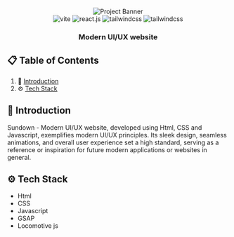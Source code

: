 <div align="center">
  <br />
    <img src="https://i.ibb.co/LJvv5Pt/Screenshot-178.png" alt="Project Banner">
  <br />

  <div>
    <img src="https://img.shields.io/badge/-Html-black?style=for-the-badge&logoColor=white&logo=Html5&color=646CFF" alt="vite" />
    <img src="https://img.shields.io/badge/-CSS-black?style=for-the-badge&logoColor=white&logo=CSS3color=61DAFB" alt="react.js" />
    <img src="https://img.shields.io/badge/-Javascript-black?style=for-the-badge&logoColor=white&logo=javascript&color=06B6D4" alt="tailwindcss" />
    <img src="https://img.shields.io/badge/-GSAP-black?style=for-the-badge&logoColor=white&logo=Gsap&color=32CD32" alt="tailwindcss" />
  </div>

  <h3 align="center">Modern UI/UX website</h3>
</div>

## 📋 <a name="table">Table of Contents</a>

1. 🤖 [Introduction](#introduction)
2. ⚙️ [Tech Stack](#tech-stack)

## <a name="introduction">🤖 Introduction</a>

Sundown - Modern UI/UX website, developed using Html, CSS and Javascript, exemplifies modern UI/UX principles. Its sleek design, seamless animations, and overall user experience set a high standard, serving as a reference or inspiration for future modern applications or websites in general.

## <a name="tech-stack">⚙️ Tech Stack</a>

- Html
- CSS
- Javascript
- GSAP
- Locomotive js
